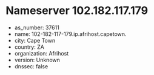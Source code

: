 # Nameserver 102.182.117.179

* as_number: 37611
* name: 102-182-117-179.ip.afrihost.capetown.
* city: Cape Town
* country: ZA
* organization: Afrihost
* version: Unknown
* dnssec: false
